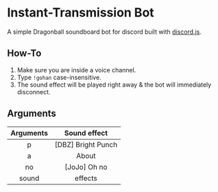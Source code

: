# Instant-Transmission Bot

A simple Dragonball soundboard bot for discord built with [discord.js](https://discord.js.org/#).

## How-To

1. Make sure you are inside a voice channel.
2. Type `!gohan` case-insensitive.
3. The sound effect will be played right away & the bot will immediately disconnect.

## Arguments

| Arguments |    Sound effect    |
| :-------: | :----------------: |
|     p     | [DBZ] Bright Punch |
|     a     |       About        |
|    no     | [JoJo] Oh no       |
|   sound   |      effects       |
